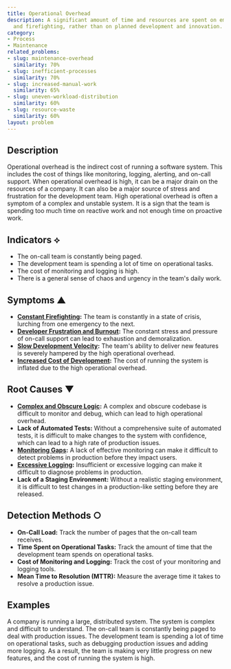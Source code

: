 ```yaml
---
title: Operational Overhead
description: A significant amount of time and resources are spent on emergency response
  and firefighting, rather than on planned development and innovation.
category:
- Process
- Maintenance
related_problems:
- slug: maintenance-overhead
  similarity: 70%
- slug: inefficient-processes
  similarity: 70%
- slug: increased-manual-work
  similarity: 65%
- slug: uneven-workload-distribution
  similarity: 60%
- slug: resource-waste
  similarity: 60%
layout: problem
---
```


## Description
Operational overhead is the indirect cost of running a software system. This includes the cost of things like monitoring, logging, alerting, and on-call support. When operational overhead is high, it can be a major drain on the resources of a company. It can also be a major source of stress and frustration for the development team. High operational overhead is often a symptom of a complex and unstable system. It is a sign that the team is spending too much time on reactive work and not enough time on proactive work.

## Indicators ⟡
- The on-call team is constantly being paged.
- The development team is spending a lot of time on operational tasks.
- The cost of monitoring and logging is high.
- There is a general sense of chaos and urgency in the team's daily work.

## Symptoms ▲
- **[Constant Firefighting](constant-firefighting.md):** The team is constantly in a state of crisis, lurching from one emergency to the next.
- **[Developer Frustration and Burnout](developer-frustration-and-burnout.md):** The constant stress and pressure of on-call support can lead to exhaustion and demoralization.
- **[Slow Development Velocity](slow-development-velocity.md):** The team's ability to deliver new features is severely hampered by the high operational overhead.
- **[Increased Cost of Development](increased-cost-of-development.md):** The cost of running the system is inflated due to the high operational overhead.

## Root Causes ▼
- **[Complex and Obscure Logic](complex-and-obscure-logic.md):** A complex and obscure codebase is difficult to monitor and debug, which can lead to high operational overhead.
- **Lack of Automated Tests:** Without a comprehensive suite of automated tests, it is difficult to make changes to the system with confidence, which can lead to a high rate of production issues.
- **[Monitoring Gaps](monitoring-gaps.md):** A lack of effective monitoring can make it difficult to detect problems in production before they impact users.
- **[Excessive Logging](excessive-logging.md):** Insufficient or excessive logging can make it difficult to diagnose problems in production.
- **Lack of a Staging Environment:** Without a realistic staging environment, it is difficult to test changes in a production-like setting before they are released.

## Detection Methods ○
- **On-Call Load:** Track the number of pages that the on-call team receives.
- **Time Spent on Operational Tasks:** Track the amount of time that the development team spends on operational tasks.
- **Cost of Monitoring and Logging:** Track the cost of your monitoring and logging tools.
- **Mean Time to Resolution (MTTR):** Measure the average time it takes to resolve a production issue.

## Examples
A company is running a large, distributed system. The system is complex and difficult to understand. The on-call team is constantly being paged to deal with production issues. The development team is spending a lot of time on operational tasks, such as debugging production issues and adding more logging. As a result, the team is making very little progress on new features, and the cost of running the system is high.
